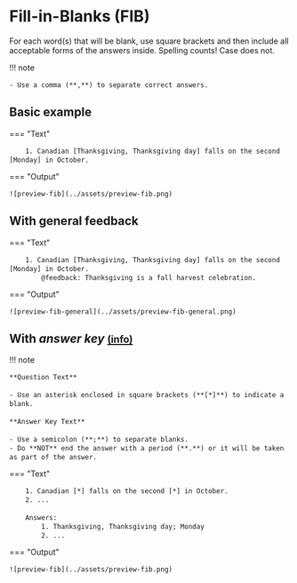 # Fill-in-Blanks (FIB)

For each word(s) that will be blank, use square brackets and then include all acceptable forms of the answers inside. Spelling counts! Case does not.

!!! note

    - Use a comma (**,**) to separate correct answers.

## Basic example

=== "Text"

        1. Canadian [Thanksgiving, Thanksgiving day] falls on the second [Monday] in October.

=== "Output"

    ![preview-fib](../assets/preview-fib.png)

## With general feedback

=== "Text"

        1. Canadian [Thanksgiving, Thanksgiving day] falls on the second [Monday] in October.
            @feedback: Thanksgiving is a fall harvest celebration.

=== "Output"

    ![preview-fib-general](../assets/preview-fib-general.png)

## With *answer key* [<small markdown>(info)</small>](../additional-info/end-answer-key.md)

!!! note

    **Question Text**

    - Use an asterisk enclosed in square brackets (**[*]**) to indicate a blank.

    **Answer Key Text**

    - Use a semicolon (**;**) to separate blanks.
    - Do **NOT** end the answer with a period (**.**) or it will be taken as part of the answer.

=== "Text"

        1. Canadian [*] falls on the second [*] in October.
        2. ...

        Answers:
            1. Thanksgiving, Thanksgiving day; Monday
            2. ...

=== "Output"

    ![preview-fib](../assets/preview-fib.png)
